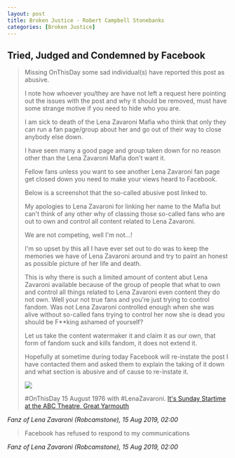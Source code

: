```yaml
---
layout: post
title: Broken Justice - Robert Campbell Stonebanks
categories: [Broken Justice]
---
```


## Tried, Judged and Condemned by Facebook

> Missing OnThisDay some sad individual(s) have reported this post as abusive.
>
> I note how whoever you/they are have not left a request here pointing out the issues with the post and why it should be removed, must have some strange motive if you need to hide who you are.
>
> I am sick to death of the Lena Zavaroni Mafia who think that only they can run a fan page/group about her and go out of their way to close anybody else down.
>
> I have seen many a good page and group taken down for no reason other than the Lena Zavaroni Mafia don't want it.
>
> Fellow fans unless you want to see another Lena Zavaroni fan page get closed down you need to make your views heard to Facebook.
>
> Below is a screenshot that the so-called abusive post linked to.
>
> My apologies to Lena Zavaroni for linking her name to the Mafia but can't think of any other why of classing those so-called fans who are out to own and control all content related to Lena Zavaroni.
>
> We are not competing, well I'm not...!
>
> I'm so upset by this all I have ever set out to do was to keep the memories we have of Lena Zavaroni around and try to paint an honest as possible picture of her life and death.
>
> This is why there is such a limited amount of content abut Lena Zavaroni available because of the group of people that what to own and control all things related to Lena Zavaroni even content they do not own. Well your not true fans and you're just trying to control fandom. Was not Lena Zavaroni controlled enough when she was alive without so-called fans trying to control her now she is dead you should be F**king ashamed of yourself?
>
> Let us take the content watermaker it and claim it as our own, that form of fandom suck and kills fandom, it does not extend it.
>
> Hopefully at sometime during today Facebook will re-instate the post I have contacted them and asked them to explain the taking of it down and what section is abusive and of cause to re-instate it.
>
> ![](https://fanz-of-lena-zavaroni.github.io/assets/images/theatres/1976-08-15-sunday-startime.jpg)
>
> #OnThisDay 15 August 1976 with #LenaZavaroni.
> [It's Sunday Startime at the ABC Theatre, Great Yarmouth](https://fanz-of-lena-zavaroni.github.io/theatre/great%20yarmouth/1976/08/15/sunday-startime.html)

<cite>Fanz of Lena Zavaroni (Robcamstone), 15 Aug 2019, 02:00</cite>

> Facebook has refused to respond to my communications

<cite>Fanz of Lena Zavaroni (Robcamstone), 15 Aug 2019, 02:00</cite>
